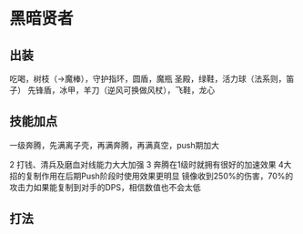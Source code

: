 # 黑暗贤者

## 出装
吃喝，树枝（->魔棒），守护指环，圆盾，魔瓶
圣殿，绿鞋，活力球（法系则，笛子）
先锋盾，冰甲，羊刀（逆风可换做风杖），飞鞋，龙心

## 技能加点
一级奔腾，先满离子壳，再满奔腾，再满真空，push期加大

2 打钱、清兵及磨血对线能力大大加强
3 奔腾在1级时就拥有很好的加速效果
4大招的复制作用在后期Push阶段时使用效果更明显
镜像收到250%的伤害，70%的攻击力如果能复制到对手的DPS，相信数值也不会太低

## 打法
